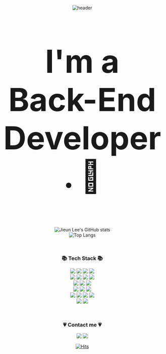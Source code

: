 <div align="center">
            
![header](https://capsule-render.vercel.app/api?font=Inconsolata&type=waving&color=timeGradient&animation=twinkling&text=Jiny's%20GitHub%20&fontSize=40&fontAlignY=40&fontAlign=80&height=250)   
<p style="font-family='Inconsolata'; font-size: 100px;"><b>I'm a Back-End Developer. 🌱</b></p>
</div>

<div align="center">
            
![Jieun Lee's GitHub stats](https://github-readme-stats.vercel.app/api?username=jieunee2&&show_icons=true&theme=radical)<br>
![Top Langs](https://github-readme-stats.vercel.app/api/top-langs/?username=jieunee2&layout=compact&theme=dark)

</div><br>

<h3 align="center"> 📚 Tech Stack 📚 </h3>
<p align="center">
<img src="https://img.shields.io/badge/HTML5-E34F26?style=flat-square&logo=html5&logoColor=white"> 
<img src="https://img.shields.io/badge/CSS-1572B6?style=flat-square&logo=css3&logoColor=white"> 
<img src="https://img.shields.io/badge/Java-007396?styleflat-square&logo=java&logoColor=white">
<img src="https://img.shields.io/badge/Python-007396?style=flat-square&logo=Python&logoColor=white"><br>
<img src="https://img.shields.io/badge/Spring-6DB33F?style=flat-square&logo=spring&logoColor=white">
<img src="https://img.shields.io/badge/SpringBoot-6DB33F?style=flat-square&logo=springboot&logoColor=white">
<img src="https://img.shields.io/badge/Spring Security-6DB33F?style=flat-square&logo=springsecurity&logoColor=white"> 
<img src="https://img.shields.io/badge/Junit5-25A162?style=flat-square&logo=junit5&logoColor=white"><br>
<img src="https://img.shields.io/badge/Gradle-02303A?style=flat-square&logo=gradle&logoColor=white">
<img src="https://img.shields.io/badge/MySQL-4479A1?style=flat-square&logo=mysql&logoColor=white">
<img src="https://img.shields.io/badge/Amazon AWS-232F3E?style=flat-square&logo=amazonaws&logoColor=white"><br>
<img src="https://img.shields.io/badge/Git-F05032?style=flat-square&logo=git&logoColor=white">
<img src="https://img.shields.io/badge/GitLab-FC6D26?style=flat-square&logo=GitLab&logoColor=white">
<img src="https://img.shields.io/badge/GitHub-181717?style=flat-square&logo=github&logoColor=white"><br>
<img src="https://img.shields.io/badge/IntelliJ IDEA-000000?style=flat-square&logo=IntelliJ IDEA&logoColor=white">
<img src="https://img.shields.io/badge/Eclipse-232F3E?style=flat-square&logo=Eclipse&logoColor=white">
<img src="https://img.shields.io/badge/PyCharm-000000?style=flat-square&logo=PyCharm&logoColor=white">
<img src="https://img.shields.io/badge/Postman-FF6C37?style=flat-square&logo=Postman&logoColor=white"><br>
<img src="https://img.shields.io/badge/Tistory-000000?style=flat-square&logo=Tistory&logoColor=white">
<img src="https://img.shields.io/badge/Notion-000000?style=flat-square&logo=Notion&logoColor=white">              

</p><br>

<h3 align="center"> 💗 Contact me 💗 </h3>
<div align="center">
            
<a href="https://jiny-dev.tistory.com/" target="_blank"><img src="https://img.shields.io/badge/Blog-black?style=flat-square&logo=GitHub%20Sponsors&logoColor=white"/></a>
<a href="mailto:lje980620@gmail.com" target="_blank"><img src="https://img.shields.io/badge/-Gmail-EA4335?style=flat-square&logo=Gmail&logoColor=white"/></a><br>
            
[![Hits](https://hits.seeyoufarm.com/api/count/incr/badge.svg?url=https%3A%2F%2Fgithub.com%2Fjieunee2%2Fhit-counter&count_bg=%23454A41&title_bg=%23D32A6C&icon=&icon_color=%23E7E7E7&title=hits&edge_flat=false)](https://hits.seeyoufarm.com)
</div>

<div align="center">
         
<!-- ![footer](https://capsule-render.vercel.app/api?type=wave&color=auto&height=200&section=footer) -->

</div>


<!--
**jieunee2/jieunee2** is a ✨ _special_ ✨ repository because its `README.md` (this file) appears on your GitHub profile.

Here are some ideas to get you started:

- 🔭 I’m currently working on ...
- 🌱 I’m currently learning ...
- 👯 I’m looking to collaborate on ...
- 🤔 I’m looking for help with ...
- 💬 Ask me about ...
- 📫 How to reach me: ...
- 😄 Pronouns: ...
- ⚡ Fun fact: ...
-->
